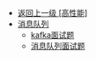 - [返回上一级 [高性能]](系统设计/高性能/)
- [消息队列](系统设计/高性能/消息队列/)
  - [kafka面试题](系统设计/高性能/消息队列/kafka面试题.md)
  - [消息队列面试题](系统设计/高性能/消息队列/消息队列面试题.md)
